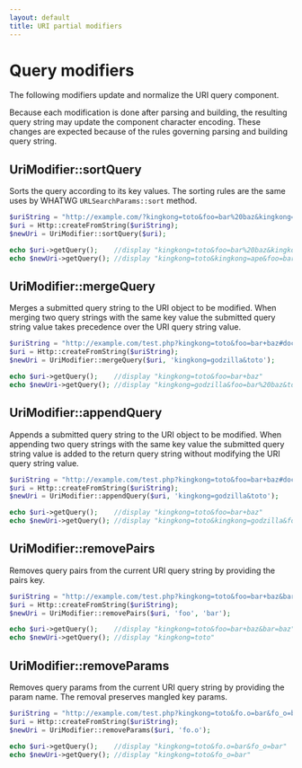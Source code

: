 ```yaml
---
layout: default
title: URI partial modifiers
---
```


Query modifiers
=====

The following modifiers update and normalize the URI query component. 

<p class="message-notice">Because each modification is done after parsing and building, the 
resulting query string may update the component character encoding. These changes are expected because of 
the rules governing parsing and building query string.</p>

## UriModifier::sortQuery

Sorts the query according to its key values. The sorting rules are the same uses by WHATWG `URLSearchParams::sort` method.

~~~php
$uriString = "http://example.com/?kingkong=toto&foo=bar%20baz&kingkong=ape";
$uri = Http::createFromString($uriString);
$newUri = UriModifier::sortQuery($uri);

echo $uri->getQuery();    //display "kingkong=toto&foo=bar%20baz&kingkong=ape"
echo $newUri->getQuery(); //display "kingkong=toto&kingkong=ape&foo=bar%20baz"
~~~

## UriModifier::mergeQuery

Merges a submitted query string to the URI object to be modified. When merging two query strings with the same key value the submitted query string value takes precedence over the URI query string value.

~~~php
$uriString = "http://example.com/test.php?kingkong=toto&foo=bar+baz#doc3";
$uri = Http::createFromString($uriString);
$newUri = UriModifier::mergeQuery($uri, 'kingkong=godzilla&toto');

echo $uri->getQuery();    //display "kingkong=toto&foo=bar+baz"
echo $newUri->getQuery(); //display "kingkong=godzilla&foo=bar%20baz&toto"
~~~

## UriModifier::appendQuery

Appends a submitted query string to the URI object to be modified. When appending two query strings with the same key value the submitted query string value is added to the return query string without modifying the URI query string value.

~~~php
$uriString = "http://example.com/test.php?kingkong=toto&foo=bar+baz#doc3";
$uri = Http::createFromString($uriString);
$newUri = UriModifier::appendQuery($uri, 'kingkong=godzilla&toto');

echo $uri->getQuery();    //display "kingkong=toto&foo=bar+baz"
echo $newUri->getQuery(); //display "kingkong=toto&kingkong=godzilla&foo=bar%20baz&toto"
~~~

## UriModifier::removePairs

Removes query pairs from the current URI query string by providing the pairs key.

~~~php
$uriString = "http://example.com/test.php?kingkong=toto&foo=bar+baz&bar=baz#doc3")
$uri = Http::createFromString($uriString);
$newUri = UriModifier::removePairs($uri, 'foo', 'bar');

echo $uri->getQuery();    //display "kingkong=toto&foo=bar+baz&bar=baz"
echo $newUri->getQuery(); //display "kingkong=toto"
~~~

## UriModifier::removeParams

Removes query params from the current URI query string by providing the param name. The removal preserves mangled key params.

~~~php
$uriString = "http://example.com/test.php?kingkong=toto&fo.o=bar&fo_o=bar";
$uri = Http::createFromString($uriString);
$newUri = UriModifier::removeParams($uri, 'fo.o');

echo $uri->getQuery();    //display "kingkong=toto&fo.o=bar&fo_o=bar"
echo $newUri->getQuery(); //display "kingkong=toto&fo_o=bar"
~~~
